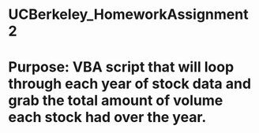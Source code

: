 # UCBerkeley_HomeworkAssignment2
#
# Purpose: VBA script that will loop through each year of stock data and grab the total amount of volume each stock had over the year.
